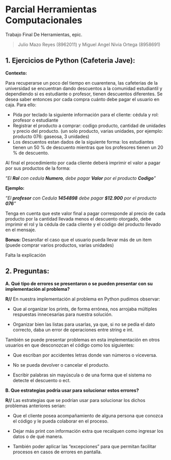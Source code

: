 # Parcial Herramientas Computacionales
Trabajo Final De Herramientas, epic.
> Julio Mazo Reyes (8962011) y Miguel Angel Nivia Ortega (8958691)

## 1. Ejercicios de Python (Cafeteria Jave):
**Contexto:** 

Para recuperarse un poco del tiempo en cuarentena, las cafeterias de la universidad se encuentran dando descuentos a la comunidad estudiantil y dependiendo si es estudiante o profesor, tienen descuentos diferentes. Se desea saber entonces por cada compra cuánto debe pagar el usuario en caja. Para ello:
* Pida por teclado la siguiente información para el cliente: cédula y rol: profesor o estudiante
* Registrar el producto a comprar: codigo producto, cantidad de unidades y precio del producto. (un solo producto, varias unidades, por ejemplo: producto 076: gaseosa, 3 unidades)
* Los descuentos estan dados de la siguiente forma: los estudiantes tienen un 50 % de descuento mientras que los profesores tienen un 20 % de descuento.

Al final el procedimiento por cada cliente deberá imprimir el valor a pagar por sus productos de la forma: 

*”El **Rol** con cedula **Numero**, debe pagar **Valor** por el producto **Codigo**”*

**Ejemplo:** 

*”El **profesor** con Cedula **1454898** debe pagar **$12.900** por el producto **076**”* 

Tenga en cuenta que este valor final a pagar corresponde al precio de cada producto por la
cantidad llevada menos el descuento otorgado, debe imprimir el rol y la cédula de cada cliente
y el código del producto llevado en el mensaje.

**Bonus:** Desarollar el caso que el usuario pueda llevar más de un item (puede comprar varios
productos, varias unidades)

Falta la explicación

## 2. Preguntas:
**A. Qué tipo de errores se presentaron o se pueden presentar con su implementación al problema?**

**R//** En nuestra implementación al problema en Python pudimos observar:

* Que al organizar los prints, de forma errónea, nos arrojaba múltiples respuestas innecesarias para nuestra solución.

* Organizar bien las listas para usarlas, ya que, si no se pedía el dato correcto, daba un error de operaciones entre string e int.

También se puede presentar problemas en esta implementación en otros usuarios en que desconozcan el código como los siguientes:

* Que escriban por accidentes letras donde van números o viceversa.

* No se pueda devolver o cancelar el producto.

* Escribir palabras sin mayúscula o de una forma que el sistema no detecte el descuento o ect.

**B. Que estrategias podría usar para solucionar estos errores?**

**R//** Las estrategias que se podrían usar para solucionar los dichos problemas anteriores serian:

* Que el cliente posea acompañamiento de alguna persona que conozca el código y le pueda colaborar en el proceso.

* Dejar más print con información extra que recalquen como ingresar los datos o de qué manera.

* También poder aplicar las “excepciones” para que permitan facilitar procesos en casos de errores en pantalla.
